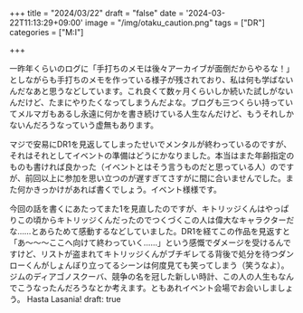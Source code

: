+++
title = "2024/03/22"
draft = "false"
date = '2024-03-22T11:13:29+09:00'
image = "/img/otaku_caution.png"
tags = ["DR"]
categories = ["M:I"]

+++

一昨年くらいのログに「手打ちのメモは後々アーカイブが面倒だからやるな！」としながらも手打ちのメモを作っている様子が残されており、私は何も学ばないんだなあと思うなどしています。これ良くて数ヶ月くらいしか続いた試しがないんだけど、たまにやりたくなってしまうんだよな。ブログも三つくらい持っていてメルマガもあるし永遠に何かを書き続けている人生なんだけど、もうそれしかないんだろうなっていう虚無もあります。

マジで安易にDR1を見返してしまったせいでメンタルが終わっているのですが、それはそれとしてイベントの準備はどうにかなりました。本当はまた年齢指定のものも書ければ良かった（イベントとはそう言うものだと思っている人）のですが、前回以上に参加を思い立つのが遅すぎてさすがに間に合いませんでした。また何かきっかけがあれば書くでしょう。イベント様様です。

今回の話を書くにあたってまた1を見直したのですが、キトリッジくんはやっぱりこの頃からキトリッジくんだったのでつくづくこの人は偉大なキャラクターだな……とあらためて感動するなどしていました。DR1を経てこの作品を見返すと「あ〜〜〜ここへ向けて終わっていく……」という感慨でダメージを受けるんですけど、リストが盗まれてキトリッジくんがブチギレてる背後で処分を待つダンローくんがしょんぼり立ってるシーンは何度見ても笑ってしまう（笑うなよ）。ジムのディアゴノスクーバ、競争の名を冠した新しい時計、この人の人生もなんでこうなったんだろうなとか考えます。ともあれイベント会場でお会いしましょう。 Hasta Lasania!
draft: true
